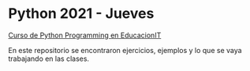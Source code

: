 # Python 2021 - Jueves

[Curso de Python Programming en EducacionIT](https://www.educacionit.com/curso-de-programacion-en-python)


En este repositorio se encontraron ejercicios, ejemplos y lo que se vaya trabajando en las clases. 